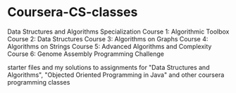 # Coursera-CS-classes
Data Structures and Algorithms Specialization
Course 1: Algorithmic Toolbox
Course 2: Data Structures
Course 3: Algorithms on Graphs
Course 4: Algorithms on Strings
Course 5: Advanced Algorithms and Complexity
Course 6: Genome Assembly Programming Challenge

starter files and my solutions to assignments for "Data Structures and Algorithms", "Objected Oriented Programming in Java" and other coursera programming classes
